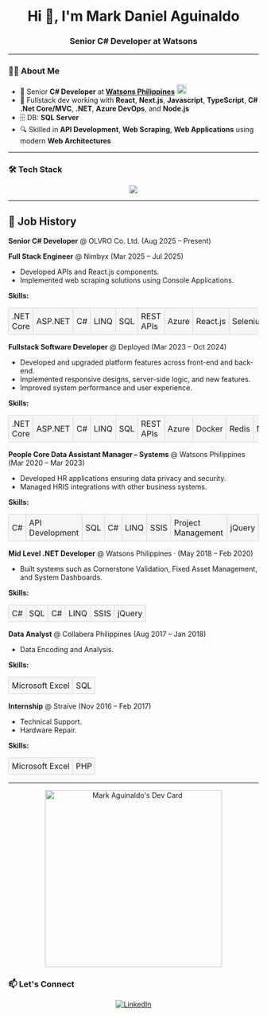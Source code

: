 <h1 align="center">Hi 👋, I'm Mark Daniel Aguinaldo</h1>
<h3 align="center">Senior C# Developer at Watsons</h3>

---

### 🧑‍💻 About Me

- 💼 Senior **C# Developer** at <a href="https://www.linkedin.com/company/watsonsphilippines/posts/?feedView=all" target="_blank"><strong>Watsons Philippines</strong></a> <img src="https://media.licdn.com/dms/image/v2/D560BAQHhZAa3g4P42A/company-logo_200_200/company-logo_200_200/0/1690879010455/watsonsphilippines_logo?e=1757548800&v=beta&t=VgX1MhpOVV2KFRE-78vu_zZAdl4AMzknZ0MwD7e-jIg" alt="Watsons Logo" width="20" height="20" />
- 🧩 Fullstack dev working with **React**, **Next.js**, **Javascript**, **TypeScript**, **C# .Net Core/MVC**, **.NET**, **Azure DevOps**, and **Node.js**
- 🗄️  DB: **SQL Server**
- 🔍 Skilled in **API Development**, **Web Scraping**, **Web Applications** using modern **Web Architectures**

---

### 🛠️ Tech Stack

<p align="center">
  <img src="https://skillicons.dev/icons?i=cs,dotnet,nodejs,react,nextjs,ts,js,html,css,azure,git,vscode" />
</p>

---

## 💼 Job History

**Senior C# Developer** @ OLVRO Co. Ltd. (Aug 2025 – Present)


**Full Stack Engineer** @ Nimbyx (Mar 2025 – Jul 2025)  
- Developed APIs and React.js components.  
- Implemented web scraping solutions using Console Applications.    

**Skills:**
  <table>
  <tr>
    <td style="border:1px solid #d3d3d3; border-radius:8px; padding:6px; background-color:#f6f6f6;">.NET Core</td>
    <td style="border:1px solid #d3d3d3; border-radius:8px; padding:6px; background-color:#f6f6f6;">ASP.NET</td>
    <td style="border:1px solid #d3d3d3; border-radius:8px; padding:6px; background-color:#f6f6f6;">C#</td>
    <td style="border:1px solid #d3d3d3; border-radius:8px; padding:6px; background-color:#f6f6f6;">LINQ</td>
    <td style="border:1px solid #d3d3d3; border-radius:8px; padding:6px; background-color:#f6f6f6;">SQL</td>
    <td style="border:1px solid #d3d3d3; border-radius:8px; padding:6px; background-color:#f6f6f6;">REST APIs</td>
    <td style="border:1px solid #d3d3d3; border-radius:8px; padding:6px; background-color:#f6f6f6;">Azure</td>
    <td style="border:1px solid #d3d3d3; border-radius:8px; padding:6px; background-color:#f6f6f6;">React.js</td>
    <td style="border:1px solid #d3d3d3; border-radius:8px; padding:6px; background-color:#f6f6f6;">Selenium</td>
    <td style="border:1px solid #d3d3d3; border-radius:8px; padding:6px; background-color:#f6f6f6;">Node.js</td>
  </tr>
</table>


**Fullstack Software Developer** @ Deployed (Mar 2023 – Oct 2024)
- Developed and upgraded platform features across front-end and back-end.  
- Implemented responsive designs, server-side logic, and new features.  
- Improved system performance and user experience.    

**Skills:**
  <table>
  <tr>
    <td style="border:1px solid #d3d3d3; border-radius:8px; padding:6px; background-color:#f6f6f6;">.NET Core</td>
    <td style="border:1px solid #d3d3d3; border-radius:8px; padding:6px; background-color:#f6f6f6;">ASP.NET</td>
    <td style="border:1px solid #d3d3d3; border-radius:8px; padding:6px; background-color:#f6f6f6;">C#</td>
    <td style="border:1px solid #d3d3d3; border-radius:8px; padding:6px; background-color:#f6f6f6;">LINQ</td>
    <td style="border:1px solid #d3d3d3; border-radius:8px; padding:6px; background-color:#f6f6f6;">SQL</td>
    <td style="border:1px solid #d3d3d3; border-radius:8px; padding:6px; background-color:#f6f6f6;">REST APIs</td>
    <td style="border:1px solid #d3d3d3; border-radius:8px; padding:6px; background-color:#f6f6f6;">Azure</td>
    <td style="border:1px solid #d3d3d3; border-radius:8px; padding:6px; background-color:#f6f6f6;">Docker</td>
    <td style="border:1px solid #d3d3d3; border-radius:8px; padding:6px; background-color:#f6f6f6;">Redis</td>
    <td style="border:1px solid #d3d3d3; border-radius:8px; padding:6px; background-color:#f6f6f6;">Node.js</td>
  </tr>
</table>


**People Core Data Assistant Manager – Systems** @ Watsons Philippines (Mar 2020 – Mar 2023)
- Developed HR applications ensuring data privacy and security.  
- Managed HRIS integrations with other business systems.    

**Skills:**
  <table>
  <tr>
    <td style="border:1px solid #d3d3d3; border-radius:8px; padding:6px; background-color:#f6f6f6;">C#</td>
    <td style="border:1px solid #d3d3d3; border-radius:8px; padding:6px; background-color:#f6f6f6;">API Development</td>
    <td style="border:1px solid #d3d3d3; border-radius:8px; padding:6px; background-color:#f6f6f6;">SQL</td>
    <td style="border:1px solid #d3d3d3; border-radius:8px; padding:6px; background-color:#f6f6f6;">C#</td>
    <td style="border:1px solid #d3d3d3; border-radius:8px; padding:6px; background-color:#f6f6f6;">LINQ</td>
    <td style="border:1px solid #d3d3d3; border-radius:8px; padding:6px; background-color:#f6f6f6;">SSIS</td>
    <td style="border:1px solid #d3d3d3; border-radius:8px; padding:6px; background-color:#f6f6f6;">Project Management</td>
    <td style="border:1px solid #d3d3d3; border-radius:8px; padding:6px; background-color:#f6f6f6;">jQuery </td>
  </tr>
</table>


**Mid Level .NET Developer** @ Watsons Philippines · (May 2018 – Feb 2020) 
- Built systems such as Cornerstone Validation, Fixed Asset Management, and System Dashboards.    

**Skills:**
  <table>
  <tr>
    <td style="border:1px solid #d3d3d3; border-radius:8px; padding:6px; background-color:#f6f6f6;">C#</td>
    <td style="border:1px solid #d3d3d3; border-radius:8px; padding:6px; background-color:#f6f6f6;">SQL</td>
    <td style="border:1px solid #d3d3d3; border-radius:8px; padding:6px; background-color:#f6f6f6;">C#</td>
    <td style="border:1px solid #d3d3d3; border-radius:8px; padding:6px; background-color:#f6f6f6;">LINQ</td>
    <td style="border:1px solid #d3d3d3; border-radius:8px; padding:6px; background-color:#f6f6f6;">SSIS</td>
    <td style="border:1px solid #d3d3d3; border-radius:8px; padding:6px; background-color:#f6f6f6;">jQuery </td>
  </tr>
</table>


**Data Analyst** @ Collabera Philippines (Aug 2017 – Jan 2018) 
- Data Encoding and Analysis.    

**Skills:**
  <table>
  <tr>
    <td style="border:1px solid #d3d3d3; border-radius:8px; padding:6px; background-color:#f6f6f6;">Microsoft Excel</td>
    <td style="border:1px solid #d3d3d3; border-radius:8px; padding:6px; background-color:#f6f6f6;">SQL</td>
  </tr>
</table>


**Internship** @ Straive (Nov 2016 – Feb 2017) 
- Technical Support.
- Hardware Repair.    

**Skills:**
  <table>
  <tr>
    <td style="border:1px solid #d3d3d3; border-radius:8px; padding:6px; background-color:#f6f6f6;">Microsoft Excel</td>
    <td style="border:1px solid #d3d3d3; border-radius:8px; padding:6px; background-color:#f6f6f6;">PHP</td>
  </tr>
</table>

---

<p align="center">
  <a href="https://app.daily.dev/trico112">
    <img src="https://api.daily.dev/devcards/v2/mfC7Buu1vjbhiqwMVTV8t.png?type=default&r=ufa" width="356" alt="Mark Aguinaldo's Dev Card"/>
  </a>
</p>

### 📫 Let's Connect

<p align="center">
  <a href="https://www.linkedin.com/in/mark-aguinaldo-7bba32142/" target="_blank">
    <img src="https://img.shields.io/badge/LinkedIn-Mark%20Aguinaldo-blue?style=for-the-badge&logo=linkedin" alt="LinkedIn" />
  </a>
</p>
